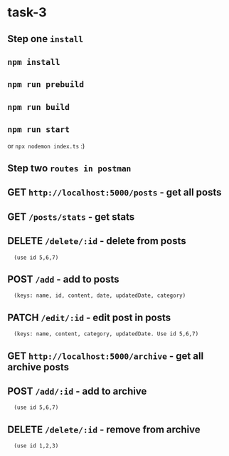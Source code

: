# task-3

## Step one `install`

## `npm install`

## `npm run prebuild`

## `npm run build`

## `npm run start`
or `npx nodemon index.ts` :)

## Step two `routes in postman` 

##   GET `http://localhost:5000/posts` - get all posts
##   GET `/posts/stats` - get stats
##   DELETE `/delete/:id` - delete from posts
      (use id 5,6,7)
##   POST `/add` - add to posts
      (keys: name, id, content, date, updatedDate, category)
##   PATCH `/edit/:id` - edit post in posts
      (keys: name, content, category, updatedDate. Use id 5,6,7)
      
##   GET `http://localhost:5000/archive` - get all archive posts
##   POST `/add/:id` - add to archive
      (use id 5,6,7)
##   DELETE `/delete/:id` - remove from archive
      (use id 1,2,3)
